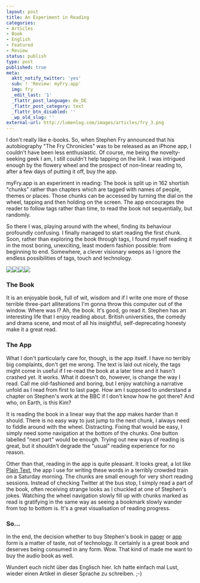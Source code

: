 ```yaml
---
layout: post
title: An Experiment in Reading
categories:
- Articles
- Book
- English
- Featured
- Review
status: publish
type: post
published: true
meta:
  aktt_notify_twitter: 'yes'
  sub: ! 'Review: myFry.app'
  img: fry
  _edit_last: '1'
  _flattr_post_language: de_DE
  _flattr_post_category: text
  _flattr_btn_disabled: ''
  _wp_old_slug: ''
external-url: http://lumenlog.com/images/articles/fry_3.png
---
```

I don't really like e-books. So, when Stephen Fry announced that his autobiography "The Fry Chronicles" was to be released as an iPhone app, I couldn't have been less enthusiastic. Of course, me being the novelty-seeking geek I am, I still couldn't help tapping on the link. I was intrigued enough by the flowery wheel and the prospect of non-linear reading to, after a few days of putting it off, buy the app.

myFry.app is an experiment in reading: The book is split up in 162 shortish "chunks" rather than chapters which are tagged with names of people, themes or places. Those chunks can be accessed by turning the dial on the wheel, tapping and then holding on the screen. The app encourages the reader to follow tags rather than time, to read the book not sequentially, but randomly.

So there I was, playing around with the wheel, finding its behaviour profoundly confusing. I finally managed to start reading the first chunk. Soon, rather than exploring the book through tags, I found myself  reading it in the most boring, unexciting, least modern fashion possible: from beginning to end. Somewhere, a clever visionary weeps as I ignore the endless possibilities of tags, touch and technology. 
<br />
<div class="gallery margin-top">
<a href="http://lumenlog.com/images/articles/fry_1.png" class="img-link"><img src="http://lumenlog.com/images/articles/fry_1_small2.png" /></a><a href="http://lumenlog.com/images/articles/fry_2.png" class="img-link"><img src="http://lumenlog.com/images/articles/fry_2_small2.png" /></a><a href="http://lumenlog.com/images/articles/fry_3.png" class="img-link"><img src="http://lumenlog.com/images/articles/fry_3_small2.png" /></a><a href="http://lumenlog.com/images/articles/fry_4.png" class="img-link"><img src="http://lumenlog.com/images/articles/fry_4_small2.png" /></a>
</div>

<h3>The Book</h3>

It is an enjoyable book, full of wit, wisdom and if I write one more of those terrible three-part alliterations I'm gonna throw this computer out of the window. Where was I? Ah, the book. It's good, go read it. Stephen has an interesting life that I enjoy reading about. British universities, the comedy and drama scene, and most of all his insightful, self-deprecating honesty make it a great read. 

<h3>The App</h3>

What I don't particularly care for, though, is the app itself. I have no terribly big complaints, don't get me wrong. The text is laid out nicely, the tags might come in useful if I re-read the book at a later time and it hasn't crashed yet. It works. What it doesn't do, however, is change the way I read. Call me old-fashioned and boring, but I enjoy watching a narrative unfold as I read from first to last page. How am I supposed to understand a chapter on Stephen's work at the BBC if I don't know how he got there? And who, on Earth, is this Kim?

It is reading the book in a linear way that the app makes harder than it should. There is no easy way to just jump to the next chunk, I always need to fiddle around with the wheel. Distracting. Fixing that would be easy, I simply need some navigation at the bottom of the chunks. One button labelled "next part" would be enough. Trying out new ways of reading is great, but it shouldn't degrade the "usual" reading experience for no reason.

Other than that, reading in the app is quite pleasant. It looks great, a lot like <a href="http://itunes.apple.com/de/app/plaintext-dropbox-text-editing/id391254385?mt=8">Plain Text</a>, the app I use for writing these words in a terribly crowded train on a Saturday morning. The chunks are small enough for very short reading sessions. Instead of checking Twitter at the bus stop, I simply read a part of the book, often receiving strange looks as I chuckled at one of Stephen's jokes. Watching the wheel navigation slowly fill up with chunks marked as read is gratifying in the same way as seeing a bookmark slowly wander from top to bottom is. It's a great visualisation of reading progress.

<h3>So...</h3>

In the end, the decision whether to buy Stephen's book in <a href="http://www.amazon.de/Fry-Chronicles-Stephen/dp/0718157621/ref=sr_1_1?ie=UTF8&s=books-intl-de&qid=1286719668&sr=1-1&tag=lumenlog-21">paper</a> or <a href="http://itunes.apple.com/de/app/myfry/id390442062?mt=8">app</a> form is a matter of taste, not of technology. It certainly is a great book and deserves being consumed in any form. Wow. That kind of made me want to buy the audio book as well.

<span class="en">Wundert euch nicht über das Englisch hier. Ich hatte einfach mal Lust, wieder einen Artikel in dieser Sprache zu schreiben. ;-)</span>

